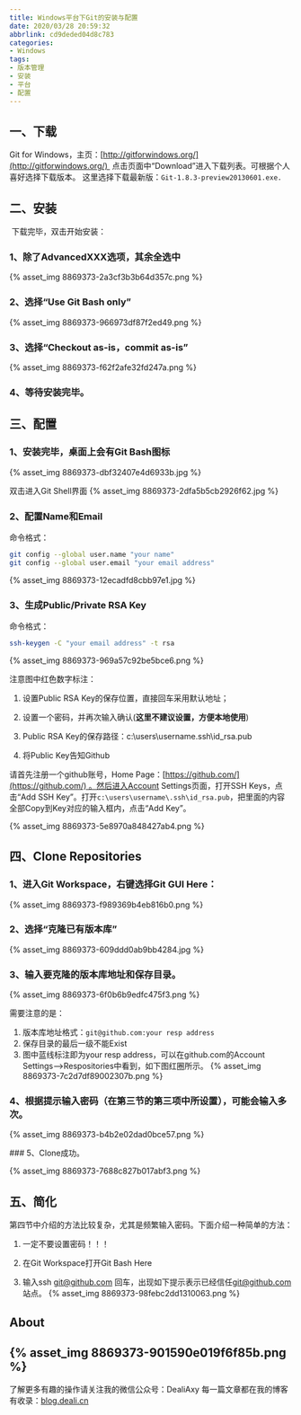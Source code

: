 ```yaml
---
title: Windows平台下Git的安装与配置
date: 2020/03/28 20:59:32
abbrlink: cd9deded04d8c783
categories:
- Windows
tags:
- 版本管理
- 安装
- 平台
- 配置
---
```

## 一、下载

Git for Windows，主页：[http://gitforwindows.org/](http://gitforwindows.org/) 
点击页面中“Download”进入下载列表。可根据个人喜好选择下载版本。
这里选择下载最新版：`Git-1.8.3-preview20130601.exe.`

## 二、安装

 下载完毕，双击开始安装：

### 1、除了AdvancedXXX选项，其余全选中

{% asset_img 8869373-2a3cf3b3b64d357c.png %}

### 2、选择“Use Git Bash only”

{% asset_img 8869373-966973df87f2ed49.png %}

### 3、选择“Checkout as-is，commit as-is”

{% asset_img 8869373-f62f2afe32fd247a.png %}

### 4、等待安装完毕。

## 三、配置

### 1、安装完毕，桌面上会有Git Bash图标
{% asset_img 8869373-dbf32407e4d6933b.jpg %}

双击进入Git Shell界面
{% asset_img 8869373-2dfa5b5cb2926f62.jpg %}

### 2、配置Name和Email

命令格式：
```bash
git config --global user.name "your name"
git config --global user.email "your email address" 
```
{% asset_img 8869373-12ecadfd8cbb97e1.jpg %}

### 3、生成Public/Private RSA Key

命令格式：
```bash
ssh-keygen -C "your email address" -t rsa
```
{% asset_img 8869373-969a57c92be5bce6.png %}

注意图中红色数字标注：

1. 设置Public RSA Key的保存位置，直接回车采用默认地址；

2. 设置一个密码，并再次输入确认(**这里不建议设置，方便本地使用**)

3. Public RSA Key的保存路径：c:\users\username\.ssh\id_rsa.pub

4. 将Public Key告知Github

请首先注册一个github账号，Home Page：[https://github.com/](https://github.com/) 。然后进入Account Settings页面，打开SSH Keys，点击“Add SSH Key”。打开`c:\users\username\.ssh\id_rsa.pub`，把里面的内容全部Copy到Key对应的输入框内，点击“Add Key”。

{% asset_img 8869373-5e8970a848427ab4.png %}

## 四、Clone Repositories

### 1、进入Git Workspace，右键选择Git GUI Here：

{% asset_img 8869373-f989369b4eb816b0.png %}

### 2、选择“克隆已有版本库”

{% asset_img 8869373-609ddd0ab9bb4284.jpg %}

### 3、输入要克隆的版本库地址和保存目录。

{% asset_img 8869373-6f0b6b9edfc475f3.png %}

需要注意的是：
1. 版本库地址格式：`git@github.com:your resp address`
2. 保存目录的最后一级不能Exist
3. 图中蓝线标注即为your resp address，可以在github.com的Account Settings-->Respositories中看到，如下图红圈所示。
{% asset_img 8869373-7c2d7df89002307b.png %}

### 4、根据提示输入密码（在第三节的第三项中所设置），可能会输入多次。

{% asset_img 8869373-b4b2e02dad0bce57.png %}

### 5、Clone成功。

{% asset_img 8869373-7688c827b017abf3.png %}

## 五、简化

第四节中介绍的方法比较复杂，尤其是频繁输入密码。下面介绍一种简单的方法：

1. 一定不要设置密码！！！

2. 在Git Workspace打开Git Bash Here

3. 输入ssh git@github.com 回车，出现如下提示表示已经信任[git@github.com](mailto:git@github.com)站点。
{% asset_img 8869373-98febc2dd1310063.png %}


## About
{% asset_img 8869373-901590e019f6f85b.png %}
---------------
了解更多有趣的操作请关注我的微信公众号：DealiAxy
每一篇文章都在我的博客有收录：[blog.deali.cn](http://blog.deali.cn)
